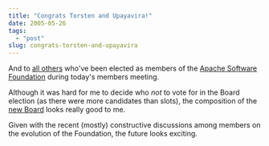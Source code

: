 ```yaml
---
title: "Congrats Torsten and Upayavira!"
date: 2005-05-26
tags: 
  - "post"
slug: congrats-torsten-and-upayavira
---
```


And to [all others](http://ken.coar.org/burrow/index.html?entry=1484;comments=true) who've been elected as members of the [Apache Software Foundation](http://apache.org/foundation) during today's members meeting.

Although it was hard for me to decide who _not_ to vote for in the Board election (as there were more candidates than slots), the composition of the [new Board](http://ken.coar.org/burrow/index.html?entry=1484;comments=true) looks really good to me.

Given with the recent (mostly) constructive discussions among members on the evolution of the Foundation, the future looks exciting.
